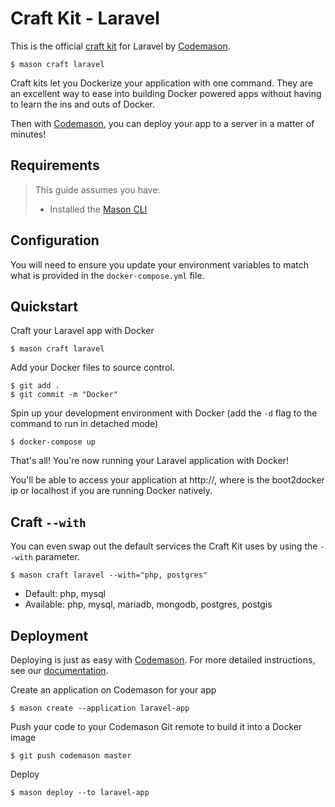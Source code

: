# Craft Kit - Laravel
This is the official [craft kit](http://codemason.io/docs/craft-kits) for Laravel by [Codemason](http://codemason.io). 

```
$ mason craft laravel
```

Craft kits let you Dockerize your application with one command. They are an excellent way to ease into building Docker powered apps without having to learn the ins and outs of Docker.

Then with [Codemason](http://codemason.io), you can deploy your app to a server in a matter of minutes!

## Requirements 
> This guide assumes you have:
> - Installed the [Mason CLI](http://codemason.io/docs/installation)

## Configuration
You will need to ensure you update your environment variables to match what is provided in the `docker-compose.yml` file.

## Quickstart
Craft your Laravel app with Docker 
```
$ mason craft laravel
```

Add your Docker files to source control.
```
$ git add .
$ git commit -m "Docker"
```

Spin up your development environment with Docker (add the `-d` flag to the command to run in detached mode)
``` 
$ docker-compose up
```

That's all! You're now running your Laravel application with Docker!

You'll be able to access your application at http://<docker-ip>, where <docker-ip> is the boot2docker ip or localhost if you are running Docker natively.

## Craft `--with`
You can even swap out the default services the Craft Kit uses by using the `--with` parameter.
```
$ mason craft laravel --with="php, postgres"
```
- Default: php, mysql
- Available: php, mysql, mariadb, mongodb, postgres, postgis


## Deployment
Deploying is just as easy with [Codemason](http://codemason.io). For more detailed instructions, see our [documentation](http://codemason.io/docs/quickstart#deploy-dreams).

Create an application on Codemason for your app
```
$ mason create --application laravel-app
```

Push your code to your Codemason Git remote to build it into a Docker image
```
$ git push codemason master 
```

Deploy
```
$ mason deploy --to laravel-app
```
